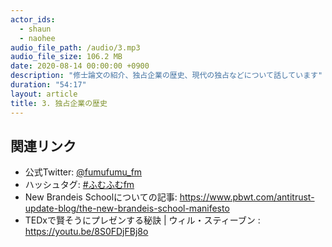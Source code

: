 ```yaml
---
actor_ids:
  - shaun
  - naohee
audio_file_path: /audio/3.mp3
audio_file_size: 106.2 MB
date: 2020-08-14 00:00:00 +0900
description: "修士論文の紹介、独占企業の歴史、現代の独占などについて話しています"
duration: "54:17"
layout: article
title: 3. 独占企業の歴史
---
```


## 関連リンク

- 公式Twitter: [@fumufumu_fm](https://twitter.com/fumufumu_fm)
- ハッシュタグ: [#ふむふむfm](https://twitter.com/hashtag/ふむふむfm?src=hash)
- New Brandeis Schoolについての記事: https://www.pbwt.com/antitrust-update-blog/the-new-brandeis-school-manifesto
- TEDxで賢そうにプレゼンする秘訣 | ウィル・スティーブン : https://youtu.be/8S0FDjFBj8o